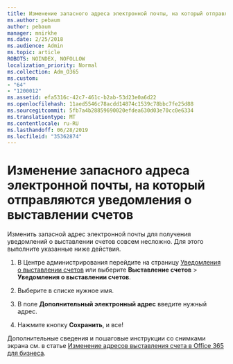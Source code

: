 ```yaml
---
title: Изменение запасного адреса электронной почты, на который отправляются уведомления о выставлении счетов
ms.author: pebaum
author: pebaum
manager: mnirkhe
ms.date: 2/25/2018
ms.audience: Admin
ms.topic: article
ROBOTS: NOINDEX, NOFOLLOW
localization_priority: Normal
ms.collection: Adm_O365
ms.custom:
- "64"
- "1200012"
ms.assetid: efa5316c-42c7-461c-b2ab-53d23e0a6d22
ms.openlocfilehash: 11aed5546c78acdd14874c1539c78bbc7fe25d88
ms.sourcegitcommit: 5fb7a4b28859690020efdea630d03e70cc0e6334
ms.translationtype: MT
ms.contentlocale: ru-RU
ms.lasthandoff: 06/28/2019
ms.locfileid: "35362874"
---
```

# <a name="change-the-alternate-email-address-for-billing-notification"></a>Изменение запасного адреса электронной почты, на который отправляются уведомления о выставлении счетов

Изменить запасной адрес электронной почты для получения уведомлений о выставлении счетов совсем несложно. Для этого выполните указанные ниже действия.
  
1. В Центре администрирования перейдите на страницу [Уведомления о выставлении счетов](https://go.microsoft.com/fwlink/p/?linkid=853212) или выберите **Выставление счетов** \> **Уведомления о выставлении счетов**.

2. Выберите в списке нужное имя.

3. В поле **Дополнительный электронный адрес** введите нужный адрес.

4. Нажмите кнопку **Сохранить**, и все!

Дополнительные сведения и пошаговые инструкции со снимками экрана см. в статье [Изменение адресов выставления счета в Office 365 для бизнеса](https://support.office.com/article/Change-your-billing-addresses-for-Office-365-for-business-a25c10d6-c1e9-4299-9185-25178df9eba6).
  